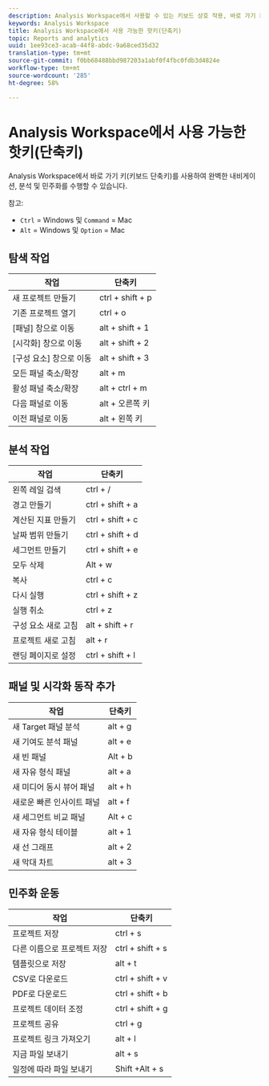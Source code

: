 ```yaml
---
description: Analysis Workspace에서 사용할 수 있는 키보드 상호 작용, 바로 가기 키 및 마우스로 이용할 수 있는 동작.
keywords: Analysis Workspace
title: Analysis Workspace에서 사용 가능한 핫키(단축키)
topic: Reports and analytics
uuid: 1ee93ce3-acab-44f8-abdc-9a68ced35d32
translation-type: tm+mt
source-git-commit: f0bb68488bbd987203a1abf0f4fbc0fdb3d4824e
workflow-type: tm+mt
source-wordcount: '285'
ht-degree: 58%

---
```



# Analysis Workspace에서 사용 가능한 핫키(단축키)

Analysis Workspace에서 바로 가기 키(키보드 단축키)를 사용하여 완벽한 내비게이션, 분석 및 민주화를 수행할 수 있습니다.

참고:
* `Ctrl` = Windows 및 `Command` = Mac
* `Alt` = Windows 및 `Option` = Mac

## 탐색 작업

| 작업 | 단축키 |
| --- | --- |
| 새 프로젝트 만들기 | ctrl + shift + p |
| 기존 프로젝트 열기 | ctrl + o |
| [패널] 창으로 이동 | alt + shift + 1 |
| [시각화] 창으로 이동 | alt + shift + 2 |
| [구성 요소] 창으로 이동 | alt + shift + 3 |
| 모든 패널 축소/확장 | alt + m |
| 활성 패널 축소/확장 | alt + ctrl + m |
| 다음 패널로 이동 | alt + 오른쪽 키 |
| 이전 패널로 이동 | alt + 왼쪽 키 |

## 분석 작업

| 작업 | 단축키 |
| --- | --- |
| 왼쪽 레일 검색 | ctrl + / |
| 경고 만들기 | ctrl + shift + a |
| 계산된 지표 만들기 | ctrl + shift + c |
| 날짜 범위 만들기 | ctrl + shift + d |
| 세그먼트 만들기 | ctrl + shift + e |
| 모두 삭제 | Alt + w |
| 복사 | ctrl + c |
| 다시 실행 | ctrl + shift + z |
| 실행 취소 | ctrl + z |
| 구성 요소 새로 고침 | alt + shift + r |
| 프로젝트 새로 고침 | alt + r |
| 랜딩 페이지로 설정 | ctrl + shift + l |

## 패널 및 시각화 동작 추가

| 작업 | 단축키 |
| ---|---|
| 새 Target 패널 분석 | alt + g |
| 새 기여도 분석 패널 | alt + e |
| 새 빈 패널 | Alt + b |
| 새 자유 형식 패널 | alt + a |
| 새 미디어 동시 뷰어 패널 | alt + h |
| 새로운 빠른 인사이트 패널 | alt + f |
| 새 세그먼트 비교 패널 | Alt + c |
| 새 자유 형식 테이블 | alt + 1 |
| 새 선 그래프 | alt + 2 |
| 새 막대 차트 | alt + 3 |

## 민주화 운동

| 작업 | 단축키 |
| --- | --- |
| 프로젝트 저장 | ctrl + s |
| 다른 이름으로 프로젝트 저장 | ctrl + shift + s |
| 템플릿으로 저장 | alt + t |
| CSV로 다운로드 | ctrl + shift + v |
| PDF로 다운로드 | ctrl + shift + b |
| 프로젝트 데이터 조정 | ctrl + shift + g |
| 프로젝트 공유 | ctrl + g |
| 프로젝트 링크 가져오기 | alt + l |
| 지금 파일 보내기 | alt + s |
| 일정에 따라 파일 보내기 | Shift +Alt + s |
